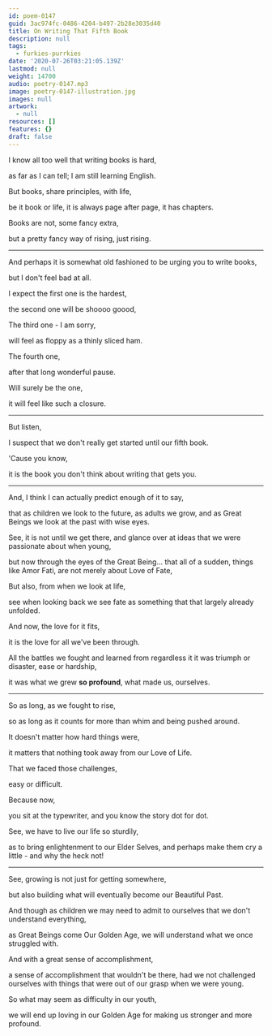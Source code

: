 ```yaml
---
id: poem-0147
guid: 3ac974fc-0486-4204-b497-2b28e3035d40
title: On Writing That Fifth Book
description: null
tags:
  - furkies-purrkies
date: '2020-07-26T03:21:05.139Z'
lastmod: null
weight: 14700
audio: poetry-0147.mp3
image: poetry-0147-illustration.jpg
images: null
artwork:
  - null
resources: []
features: {}
draft: false
---
```


I know all too well that writing books is hard,

as far as I can tell; I am still learning English.

But books, share principles, with life,

be it book or life, it is always page after page, it has chapters.

Books are not, some fancy extra,

but a pretty fancy way of rising, just rising.

---

And perhaps it is somewhat old fashioned to be urging you to write books,

but I don't feel bad at all.

I expect the first one is the hardest,

the second one will be shoooo goood,

The third one - I am sorry,

will feel as floppy as a thinly sliced ham.

The fourth one,

after that long wonderful pause.

Will surely be the one,

it will feel like such a closure.

---

But listen,

I suspect that we don't really get started until our fifth book.

'Cause you know,

it is the book you don't think about writing that gets you.

---

And, I think I can actually predict enough of it to say,

that as children we look to the future, as adults we grow, and as Great Beings we look at the past with wise eyes.

See, it is not until we get there, and glance over at ideas that we were passionate about when young,

but now through the eyes of the Great Being... that all of a sudden, things like Amor Fati, are not merely about Love of Fate,

But also, from when we look at life,

see when looking back we see fate as something that that largely already unfolded.

And now, the love for it fits,

it is the love for all we've been through.

All the battles we fought and learned from regardless it it was triumph or disaster, ease or hardship,

it was what we grew **so profound**, what made us, ourselves.

---

So as long, as we fought to rise,

so as long as it counts for more than whim and being pushed around.

It doesn't matter how hard things were,

it matters that nothing took away from our Love of Life.

That we faced those challenges,

easy or difficult.

Because now,

you sit at the typewriter, and you know the story dot for dot.

See, we have to live our life so sturdily,

as to bring enlightenment to our Elder Selves, and perhaps make them cry a little - and why the heck not!

---

See, growing is not just for getting somewhere,

but also building what will eventually become our Beautiful Past.

And though as children we may need to admit to ourselves that we don't understand everything,

as Great Beings come Our Golden Age, we will understand what we once struggled with.

And with a great sense of accomplishment,

a sense of accomplishment that wouldn't be there, had we not challenged ourselves with things that were out of our grasp when we were young.

So what may seem as difficulty in our youth,

we will end up loving in our Golden Age for making us stronger and more profound.
